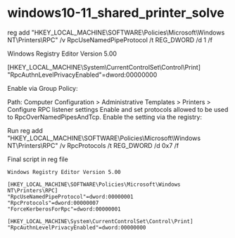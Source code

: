 # windows10-11_shared_printer_solve

reg add "HKEY_LOCAL_MACHINE\SOFTWARE\Policies\Microsoft\Windows NT\Printers\RPC" /v RpcUseNamedPipeProtocol /t REG_DWORD /d 1 /f

Windows Registry Editor Version 5.00

[HKEY_LOCAL_MACHINE\System\CurrentControlSet\Control\Print]
"RpcAuthnLevelPrivacyEnabled"=dword:00000000




Enable via Group Policy:

Path: Computer Configuration > Administrative Templates > Printers > Configure RPC listener settings
Enable and set protocols allowed to be used to RpcOverNamedPipesAndTcp.
Enable the setting via the registry:

Run reg add "HKEY_LOCAL_MACHINE\SOFTWARE\Policies\Microsoft\Windows NT\Printers\RPC" /v RpcProtocols /t REG_DWORD /d 0x7 /f


Final script in reg file 
```
Windows Registry Editor Version 5.00

[HKEY_LOCAL_MACHINE\SOFTWARE\Policies\Microsoft\Windows NT\Printers\RPC]
"RpcUseNamedPipeProtocol"=dword:00000001
"RpcProtocols"=dword:00000007
"ForceKerberosForRpc"=dword:00000001

[HKEY_LOCAL_MACHINE\System\CurrentControlSet\Control\Print]
"RpcAuthnLevelPrivacyEnabled"=dword:00000000
```
